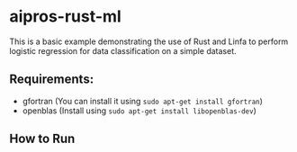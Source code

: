 # aipros-rust-ml

This is a basic example demonstrating the use of Rust and Linfa to perform logistic regression for data classification on a simple dataset.

## Requirements:
* gfortran (You can install it using `sudo apt-get install gfortran`)
* openblas (Install using `sudo apt-get install libopenblas-dev`)

## How to Run